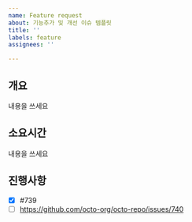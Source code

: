 ```yaml
---
name: Feature request
about: 기능추가 및 개선 이슈 템플릿
title: ''
labels: feature
assignees: ''

---
```


## 개요
내용을 쓰세요

## 소요시간
내용을 쓰세요

## 진행사항
- [x] #739
- [ ] https://github.com/octo-org/octo-repo/issues/740
